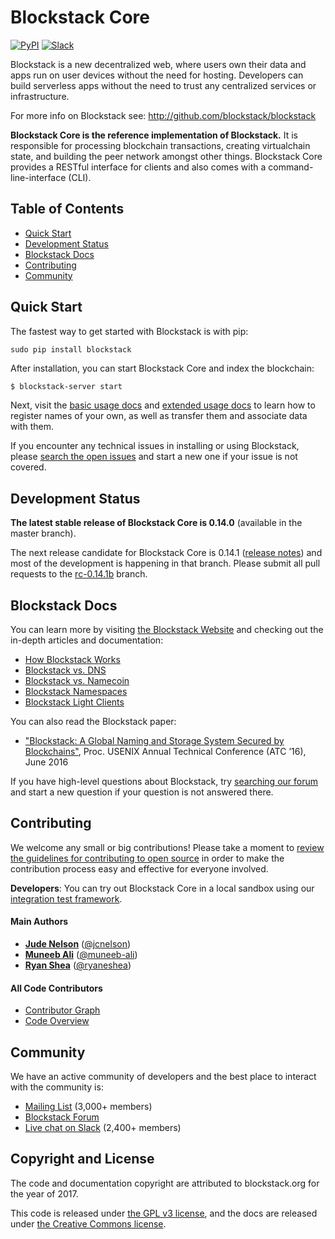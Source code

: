 # Blockstack Core

[![PyPI](https://img.shields.io/pypi/v/blockstack.svg)](https://pypi.python.org/pypi/blockstack-server/)
[![Slack](http://slack.blockstack.org/badge.svg)](http://slack.blockstack.org/)

Blockstack is a new decentralized web, where users own their data and apps run on user devices without the need for hosting. Developers can build
serverless apps without the need to trust any centralized services or infrastructure.

For more info on Blockstack see: http://github.com/blockstack/blockstack

**Blockstack Core is the reference implementation of Blockstack.** It is responsible for processing blockchain transactions, creating virtualchain state, and building the peer network amongst other things. Blockstack Core provides a RESTful interface for clients and also comes with a command-line-interface (CLI).

## Table of Contents

- [Quick Start](#quick-start)
- [Development Status](#development-status)
- [Blockstack Docs](#blockstack-docs)
- [Contributing](#contributing)
- [Community](#community)

## Quick Start

The fastest way to get started with Blockstack is with pip:

```
sudo pip install blockstack
```

After installation, you can start Blockstack Core and index the blockchain:

```bash
$ blockstack-server start
```

Next, visit the [basic usage docs](https://blockstack.org/docs/basic-usage) and [extended usage docs](https://blockstack.org/docs/basic-usage) to learn how to register names of your own, as well as transfer them and associate data with them.

If you encounter any technical issues in installing or using Blockstack, please [search the open issues](https://github.com/blockstack/blockstack-core/issues) and start a new one if your issue is not covered. 

## Development Status

**The latest stable release of Blockstack Core is 0.14.0** (available in the master branch).

The next release candidate for Blockstack Core is 0.14.1 ([release notes](https://github.com/blockstack/blockstack-core/issues/281)) and most of the development is happening in that branch. Please submit all
pull requests to the [rc-0.14.1b](https://github.com/blockstack/blockstack-core/tree/rc-0.14.1b) branch.

## Blockstack Docs

You can learn more by visiting [the Blockstack Website](https://blockstack.org) and checking out the in-depth articles and documentation:

- [How Blockstack Works](https://blockstack.org/docs/how-blockstack-works)
- [Blockstack vs. DNS](https://blockstack.org/docs/blockstack-vs-dns)
- [Blockstack vs. Namecoin](https://blockstack.org/docs/blockstack-vs-namecoin)
- [Blockstack Namespaces](https://blockstack.org/docs/namespaces)
- [Blockstack Light Clients](https://blockstack.org/docs/light-clients)

You can also read the Blockstack paper:

- ["Blockstack: A Global Naming and Storage System Secured by Blockchains"](https://blockstack.org/blockstack.pdf), Proc. USENIX Annual Technical Conference (ATC ’16), June 2016

If you have high-level questions about Blockstack, try [searching our forum](https://forum.blockstack.org) and start a new question if your question is not answered there.

## Contributing

We welcome any small or big contributions! Please take a moment to
[review the guidelines for contributing to open source](https://guides.github.com/activities/contributing-to-open-source/) in order to make the contribution process easy and effective for everyone involved.

**Developers**:  You can try out Blockstack Core in a local sandbox using our [integration test framework](https://github.com/blockstack/blockstack-integration-tests/tree/rc-0.14.0).

#### Main Authors

- **[Jude Nelson](http://onename.com/judecn)** ([@jcnelson](https://github.com/jcnelson))
- **[Muneeb Ali](http://onename.com/muneeb)** ([@muneeb-ali](https://github.com/muneeb-ali))
- **[Ryan Shea](http://onename.com/ryan)** ([@ryaneshea](https://github.com/shea256))

#### All Code Contributors

- [Contributor Graph](../../graphs/contributors)
- [Code Overview](https://github.com/blockstack/blockstack/blob/master/overview.md)

## Community

We have an active community of developers and the best place to interact with the community is:

- [Mailing List](http://blockstack.us14.list-manage1.com/subscribe?u=394a2b5cfee9c4b0f7525b009&id=0e5478ae86) (3,000+ members)
- [Blockstack Forum](http://forum.blockstack.org)
- [Live chat on Slack](http://chat.blockstack.org/) (2,400+ members)

## Copyright and License

The code and documentation copyright are attributed to blockstack.org for the year of 2017.

This code is released under
[the GPL v3 license](http://www.gnu.org/licenses/quick-guide-gplv3.en.html), and the docs are released under [the Creative Commons license](http://creativecommons.org/).
